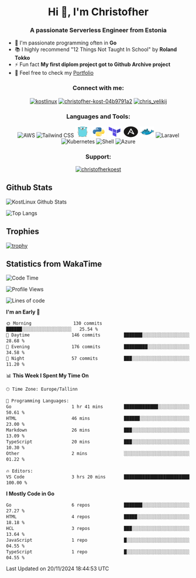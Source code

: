 <h1 align="center">Hi 👋, I'm Christofher</h1>
<h3 align="center">A passionate Serverless Engineer from Estonia</h3>

* :book: I'm passionate programming often in **Go**
* :books: I highly recommend "12 Things Not Taught In School" by **Roland Tokko**
* ⚡ Fun fact **My first diplom project got to Github Archive project**
* :briefcase: Feel free to check my [Portfolio](https://kostlinux.github.io/Portfolio)

<h3 align="center">Connect with me:</h3>
<p align="center">
<a href="https://codepen.io/kostlinux" target="blank"><img align="center" src="https://raw.githubusercontent.com/rahuldkjain/github-profile-readme-generator/master/src/images/icons/Social/codepen.svg" alt="kostlinux" height="30" width="40" /></a>
<a href="https://linkedin.com/in/christofher-kost-04b9791a2" target="blank"><img align="center" src="https://raw.githubusercontent.com/rahuldkjain/github-profile-readme-generator/master/src/images/icons/Social/linked-in-alt.svg" alt="christofher-kost-04b9791a2" height="30" width="40" /></a>
<a href="https://instagram.com/chris_velikij" target="blank"><img align="center" src="https://raw.githubusercontent.com/rahuldkjain/github-profile-readme-generator/master/src/images/icons/Social/instagram.svg" alt="chris_velikij" height="30" width="40" /></a>

<h3 align="center">Languages and Tools:</h3>
<p align="center">
    <img src="https://cdn.jsdelivr.net/gh/devicons/devicon@latest/icons/amazonwebservices/amazonwebservices-original-wordmark.svg" alt="AWS" height="30" width="40" />
    <img src="https://cdn.jsdelivr.net/gh/devicons/devicon@latest/icons/tailwindcss/tailwindcss-original.svg" alt="Tailwind CSS" height="30" width="40" />
    <img src="https://raw.githubusercontent.com/devicons/devicon/master/icons/go/go-original.svg" alt="Go" height="30" width="40" />
    <img src="https://raw.githubusercontent.com/devicons/devicon/master/icons/python/python-original.svg" alt="Python" height="30" width="40" />
    <img src="https://raw.githubusercontent.com/devicons/devicon/master/icons/terraform/terraform-original.svg" alt="Terraform" height="30" width="40" />
    <img src="https://raw.githubusercontent.com/devicons/devicon/master/icons/ansible/ansible-original.svg" alt="Ansible" height="30" width="40" />
    <img src="https://raw.githubusercontent.com/devicons/devicon/master/icons/docker/docker-original.svg" alt="Docker" height="30" width="40" />
    <img src="https://cdn.jsdelivr.net/gh/devicons/devicon@latest/icons/laravel/laravel-plain.svg" alt="Laravel" height="30" width="40" />
    <img src="https://cdn.jsdelivr.net/gh/devicons/devicon@latest/icons/kubernetes/kubernetes-plain.svg" alt="Kubernetes" height="30" width="40" />
    <img src="https://cdn.jsdelivr.net/gh/devicons/devicon@latest/icons/bash/bash-original.svg" alt="Shell" height="30" width="40" />
    <img src="https://cdn.jsdelivr.net/gh/devicons/devicon@latest/icons/azure/azure-original.svg" alt="Azure" height="30" width="40" />
</p>

<h3 align="center">Support:</h3>

<p align="center">
  <a href="https://www.buymeacoffee.com/christofherkoest">
    <img src="https://cdn.buymeacoffee.com/buttons/v2/default-yellow.png" height="50" width="210" alt="christofherkoest" />
  </a>
</p>

## Github Stats

![KostLinux Github Stats](https://github-readme-stats.vercel.app/api?username=KostLinux&show_icons=true&theme=dark)

![Top Langs](https://github-readme-stats.vercel.app/api/top-langs/?username=KostLinux&layout=compact&theme=dark)

## Trophies

[![trophy](https://github-profile-trophy.vercel.app/?username=KostLinux&theme=onedark&rank=SECRET,SSS,SS,S,AAA,AA,A,B)](https://github-profile-trophy.vercel.app/?username=KostLinux&theme=onedark&rank=S,AAA)

## Statistics from WakaTime

<!--START_SECTION:waka-->
![Code Time](http://img.shields.io/badge/Code%20Time-655%20hrs%202%20mins-blue)

![Profile Views](http://img.shields.io/badge/Profile%20Views-4-blue)

![Lines of code](https://img.shields.io/badge/From%20Hello%20World%20I%27ve%20Written-185.3%20thousand%20lines%20of%20code-blue)

**I'm an Early 🐤** 

```text
🌞 Morning                130 commits         ██████░░░░░░░░░░░░░░░░░░░   25.54 % 
🌆 Daytime                146 commits         ███████░░░░░░░░░░░░░░░░░░   28.68 % 
🌃 Evening                176 commits         █████████░░░░░░░░░░░░░░░░   34.58 % 
🌙 Night                  57 commits          ███░░░░░░░░░░░░░░░░░░░░░░   11.20 % 
```


📊 **This Week I Spent My Time On** 

```text
🕑︎ Time Zone: Europe/Tallinn

💬 Programming Languages: 
Go                       1 hr 41 mins        █████████████░░░░░░░░░░░░   50.61 % 
HTML                     46 mins             ██████░░░░░░░░░░░░░░░░░░░   23.00 % 
Markdown                 26 mins             ███░░░░░░░░░░░░░░░░░░░░░░   13.09 % 
TypeScript               20 mins             ███░░░░░░░░░░░░░░░░░░░░░░   10.30 % 
Other                    2 mins              ░░░░░░░░░░░░░░░░░░░░░░░░░   01.22 % 

🔥 Editors: 
VS Code                  3 hrs 20 mins       █████████████████████████   100.00 % 
```

**I Mostly Code in Go** 

```text
Go                       6 repos             ███████░░░░░░░░░░░░░░░░░░   27.27 % 
HTML                     4 repos             █████░░░░░░░░░░░░░░░░░░░░   18.18 % 
HCL                      3 repos             ███░░░░░░░░░░░░░░░░░░░░░░   13.64 % 
JavaScript               1 repo              █░░░░░░░░░░░░░░░░░░░░░░░░   04.55 % 
TypeScript               1 repo              █░░░░░░░░░░░░░░░░░░░░░░░░   04.55 % 
```




 Last Updated on 20/11/2024 18:44:53 UTC
<!--END_SECTION:waka-->